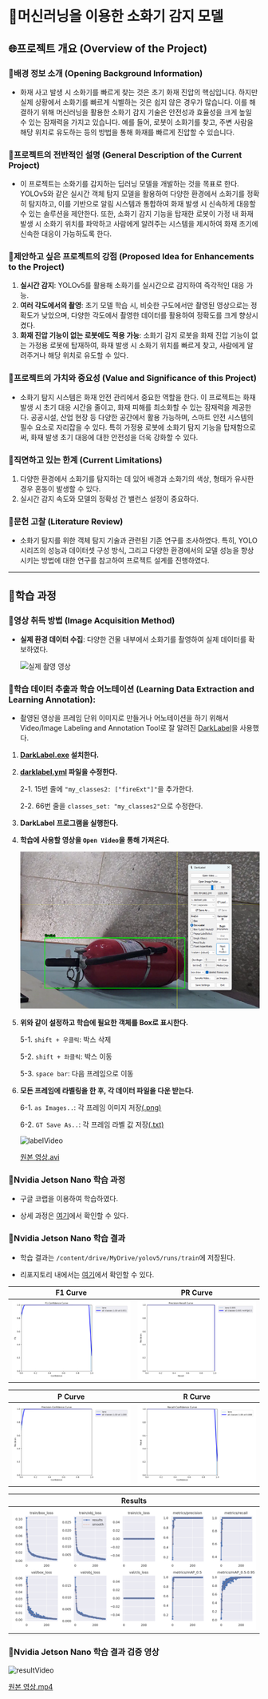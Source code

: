 # :fire_extinguisher:머신러닝을 이용한 소화기 감지 모델

## :globe_with_meridians:프로젝트 개요 (Overview of the Project)

### :small_blue_diamond:배경 정보 소개 (Opening Background Information)

  - 화재 사고 발생 시 소화기를 빠르게 찾는 것은 초기 화재 진압의 핵심입니다. 하지만 실제 상황에서 소화기를 빠르게 식별하는 것은 쉽지 않은 경우가 많습니다. 이를 해결하기 위해 머신러닝을 활용한 소화기 감지 기술은 안전성과 효율성을 크게 높일 수 있는 잠재력을 가지고 있습니다. 예를 들어, 로봇이 소화기를 찾고, 주변 사람을 해당 위치로 유도하는 등의 방법을 통해 화재를 빠르게 진압할 수 있습니다.

### :small_blue_diamond:프로젝트의 전반적인 설명 (General Description of the Current Project)

  - 이 프로젝트는 소화기를 감지하는 딥러닝 모델을 개발하는 것을 목표로 한다. YOLOv5와 같은 실시간 객체 탐지 모델을 활용하여 다양한 환경에서 소화기를 정확히 탐지하고, 이를 기반으로 알림 시스템과 통합하여 화재 발생 시 신속하게 대응할 수 있는 솔루션을 제안한다. 또한, 소화기 감지 기능을 탑재한 로봇이 가정 내 화재 발생 시 소화기 위치를 파악하고 사람에게 알려주는 시스템을 제시하여 화재 초기에 신속한 대응이 가능하도록 한다.

### :small_blue_diamond:제안하고 싶은 프로젝트의 강점 (Proposed Idea for Enhancements to the Project)

  1. **실시간 감지**: YOLOv5를 활용해 소화기를 실시간으로 감지하여 즉각적인 대응 가능.
  2. **여러 각도에서의 촬영**: 초기 모델 학습 시, 비슷한 구도에서만 촬영된 영상으로는 정확도가 낮았으며, 다양한 각도에서 촬영한 데이터를 활용하여 정확도를 크게 향상시켰다.
  3. **화재 진압 기능이 없는 로봇에도 적용 가능**: 소화기 감지 로봇을 화재 진압 기능이 없는 가정용 로봇에 탑재하여, 화재 발생 시 소화기 위치를 빠르게 찾고, 사람에게 알려주거나 해당 위치로 유도할 수 있다.

### :small_blue_diamond:프로젝트의 가치와 중요성 (Value and Significance of this Project)

  - 소화기 탐지 시스템은 화재 안전 관리에서 중요한 역할을 한다. 이 프로젝트는 화재 발생 시 초기 대응 시간을 줄이고, 화재 피해를 최소화할 수 있는 잠재력을 제공한다. 공공시설, 산업 현장 등 다양한 공간에서 활용 가능하며, 스마트 안전 시스템의 필수 요소로 자리잡을 수 있다. 특히 가정용 로봇에 소화기 탐지 기능을 탑재함으로써, 화재 발생 초기 대응에 대한 안전성을 더욱 강화할 수 있다.

### :small_blue_diamond:직면하고 있는 한계 (Current Limitations)

  1. 다양한 환경에서 소화기를 탐지하는 데 있어 배경과 소화기의 색상, 형태가 유사한 경우 혼동이 발생할 수 있다.
  2. 실시간 감지 속도와 모델의 정확성 간 밸런스 설정이 중요하다.

### :small_blue_diamond:문헌 고찰 (Literature Review)

  - 소화기 탐지를 위한 객체 탐지 기술과 관련된 기존 연구를 조사하였다. 특히, YOLO 시리즈의 성능과 데이터셋 구성 방식, 그리고 다양한 환경에서의 모델 성능을 향상시키는 방법에 대한 연구를 참고하여 프로젝트 설계를 진행하였다.

---

## :memo:학습 과정

### :small_orange_diamond:영상 취득 방법 (Image Acquisition Method)

  - **실제 환경 데이터 수집**: 다양한 건물 내부에서 소화기를 촬영하여 실제 데이터를 확보하였다.

     ![실제 촬영 영상](forReadMeFile/sourceVideo.gif)


### :small_orange_diamond:학습 데이터 추출과 학습 어노테이션 (Learning Data Extraction and Learning Annotation):

  - 촬영된 영상을 프레임 단위 이미지로 만들거나 어노테이션을 하기 위해서 Video/Image Labeling and Annotation Tool로 잘 알려진 [DarkLabel](DarkLabel2.4)을 사용했다.

  1. **[DarkLabel.exe](DarkLabel2.4/DarkLabel.exe) 설치한다.**

  2. **[darklabel.yml](DarkLabel2.4/darklabel.yml) 파일을 수정한다.**

      2-1. 15번 줄에 `"my_classes2: ["fireExt"]"`을 추가한다.

      2-2. 66번 줄을 `classes_set: "my_classes2"`으로 수정한다.

  3. **DarkLabel 프로그램을 실행한다.**

  4. **학습에 사용할 영상을 `Open Video`을 통해 가져온다.**

     ![DarkLebel_Screenshots](forReadMeFile/DarkLabel_Screenshots.png)

  5. **위와 같이 설정하고 학습에 필요한 객체를 Box로 표시한다.**

      5-1. `shift + 우클릭`: 박스 삭제

      5-2. `shift + 좌클릭`: 박스 이동

      5-3. `space bar`: 다음 프레임으로 이동

  6. **모든 프레임에 라벨링을 한 후, 각 데이터 파일을 다운 받는다.**

      6-1. `as Images..`: 각 프레임 이미지 저장[(.png)](train/images)
     
      6-2. `GT Save As..`: 각 프레임 라벨 값 저장[(.txt)](train/labels)

     ![labelVideo](forReadMeFile/labelVideo.gif)
     
        [원본 영상.avi](train/videos/20241115_175106_gt.avi)


### :small_orange_diamond:Nvidia Jetson Nano 학습 과정

  - 구글 코랩을 이용하여 학습하였다.
    
  - 상세 과정은 [여기](yolov5_ai_specialist.ipynb)에서 확인할 수 있다.


### :small_orange_diamond:Nvidia Jetson Nano 학습 결과

  - 학습 결과는 `/content/drive/MyDrive/yolov5/runs/train`에 저장된다.

  - 리포지토리 내에서는 [여기](runs/train)에서 확인할 수 있다.

| **F1 Curve** | **PR Curve** |
|--------------|--------------|
| ![F1 Curve](runs/train/exp2/F1_curve.png) | ![PR Curve](runs/train/exp2/PR_curve.png) |

| **P Curve**  | **R Curve**  |
|--------------|--------------|
| ![P Curve](runs/train/exp2/P_curve.png)   | ![R Curve](runs/train/exp2/R_curve.png)   |

| **Results**  |
|--------------|
| ![Results](runs/train/exp2/results.png)   |


### :small_orange_diamond:Nvidia Jetson Nano 학습 결과 검증 영상

  ![resultVideo](forReadMeFile/resultVideo.gif)
  
  [원본 영상.mp4](runs/detect/exp6/20241115_112352.mp4)
